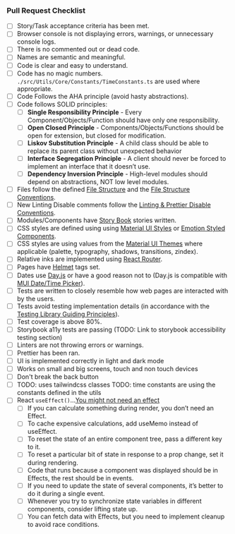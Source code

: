 ### Pull Request Checklist

- [ ] Story/Task acceptance criteria has been met.
- [ ] Browser console is not displaying errors, warnings, or unnecessary console logs.
- [ ] There is no commented out or dead code.
- [ ] Names are semantic and meaningful.
- [ ] Code is clear and easy to understand.
- [ ] Code has no magic numbers. `./src/Utils/Core/Constants/TimeConstants.ts` are used where appropriate.
- [ ] Code Follows the AHA principle (avoid hasty abstractions).
- [ ] Code follows SOLID principles:
  - [ ] **Single Responsibility Principle** - Every Component/Objects/Function should have only one responsibility.
  - [ ] **Open Closed Principle** - Components/Objects/Functions should be open for extension, but closed for modification.
  - [ ] **Liskov Substitution Principle** - A child class should be able to replace its parent class without unexpected behavior
  - [ ] **Interface Segregation Principle** - A client should never be forced to implement an interface that it doesn’t use.
  - [ ] **Dependency Inversion Principle** - High-level modules should depend on abstractions, NOT low level modules.
- [ ] Files follow the defined [File Structure](#file-structure) and the [File Structure Conventions](#file-structure-conventions).
- [ ] New Linting Disable comments follow the [Linting & Prettier Disable Conventions](#linting--prettier-disable-conventions).
- [ ] Modules/Components have [Story Book](#story-book) stories written.
- [ ] CSS styles are defined using using [Material UI Styles](#material-ui-styles) or [Emotion Styled Components](#emotion-styled-components).
- [ ] CSS styles are using values from the [Material UI Themes](#material-ui-themes) where applicable (palette, typography, shadows, transitions, zindex).
- [ ] Relative inks are implemented using [React Router](#react-router).
- [ ] Pages have [Helmet](#helmet) tags set.
- [ ] Dates use [Day.js](#dayjs) or have a good reason not to (Day.js is compatible with [MUI Date/Time Picker](https://mui.com/x/react-date-pickers/getting-started/#setup)).
- [ ] Tests are written to closely resemble how web pages are interacted with by the users.
- [ ] Tests avoid testing implementation details (in accordance with the [Testing Library Guiding Principles](https://testing-library.com/docs/#what-you-should-avoid-with-testing-library)).
- [ ] Test coverage is above 80%.
- [ ] Storybook a11y tests are passing (TODO: Link to storybook accessibility testing section)
- [ ] Linters are not throwing errors or warnings.
- [ ] Prettier has been ran.
- [ ] UI is implemented correctly in light and dark mode
- [ ] Works on small and big screens, touch and non touch devices
- [ ] Don't break the back button
- [ ] TODO: uses tailwindcss classes
      TODO: time constants are using the constants defined in the utils
- [ ] React `useEffect()`...[You might not need an effect](https://react.dev/learn/you-might-not-need-an-effect)
  - [ ] If you can calculate something during render, you don’t need an Effect.
  - [ ] To cache expensive calculations, add useMemo instead of useEffect.
  - [ ] To reset the state of an entire component tree, pass a different key to it.
  - [ ] To reset a particular bit of state in response to a prop change, set it during rendering.
  - [ ] Code that runs because a component was displayed should be in Effects, the rest should be in events.
  - [ ] If you need to update the state of several components, it’s better to do it during a single event.
  - [ ] Whenever you try to synchronize state variables in different components, consider lifting state up.
  - [ ] You can fetch data with Effects, but you need to implement cleanup to avoid race conditions.
